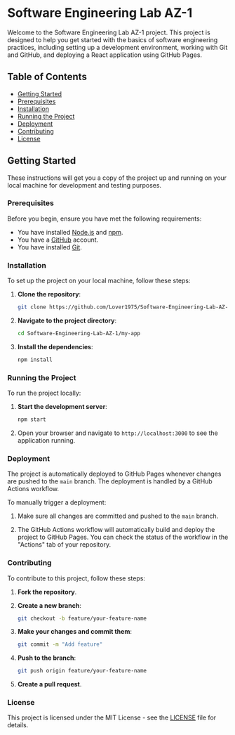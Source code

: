 # Software Engineering Lab AZ-1

Welcome to the Software Engineering Lab AZ-1 project. This project is designed to help you get started with the basics of software engineering practices, including setting up a development environment, working with Git and GitHub, and deploying a React application using GitHub Pages.

## Table of Contents
- [Getting Started](#getting-started)
- [Prerequisites](#prerequisites)
- [Installation](#installation)
- [Running the Project](#running-the-project)
- [Deployment](#deployment)
- [Contributing](#contributing)
- [License](#license)

## Getting Started

These instructions will get you a copy of the project up and running on your local machine for development and testing purposes.

### Prerequisites

Before you begin, ensure you have met the following requirements:
- You have installed [Node.js](https://nodejs.org/) and [npm](https://www.npmjs.com/).
- You have a [GitHub](https://github.com/) account.
- You have installed [Git](https://git-scm.com/).

### Installation

To set up the project on your local machine, follow these steps:

1. **Clone the repository**:
    ```sh
    git clone https://github.com/Lover1975/Software-Engineering-Lab-AZ-1.git
    ```
   
2. **Navigate to the project directory**:
    ```sh
    cd Software-Engineering-Lab-AZ-1/my-app
    ```

3. **Install the dependencies**:
    ```sh
    npm install
    ```

### Running the Project

To run the project locally:

1. **Start the development server**:
    ```sh
    npm start
    ```

2. Open your browser and navigate to `http://localhost:3000` to see the application running.

### Deployment

The project is automatically deployed to GitHub Pages whenever changes are pushed to the `main` branch. The deployment is handled by a GitHub Actions workflow.

To manually trigger a deployment:

1. Make sure all changes are committed and pushed to the `main` branch.

2. The GitHub Actions workflow will automatically build and deploy the project to GitHub Pages. You can check the status of the workflow in the "Actions" tab of your repository.

### Contributing

To contribute to this project, follow these steps:

1. **Fork the repository**.

2. **Create a new branch**:
    ```sh
    git checkout -b feature/your-feature-name
    ```

3. **Make your changes and commit them**:
    ```sh
    git commit -m "Add feature"
    ```

4. **Push to the branch**:
    ```sh
    git push origin feature/your-feature-name
    ```

5. **Create a pull request**.

### License

This project is licensed under the MIT License - see the [LICENSE](LICENSE) file for details.
